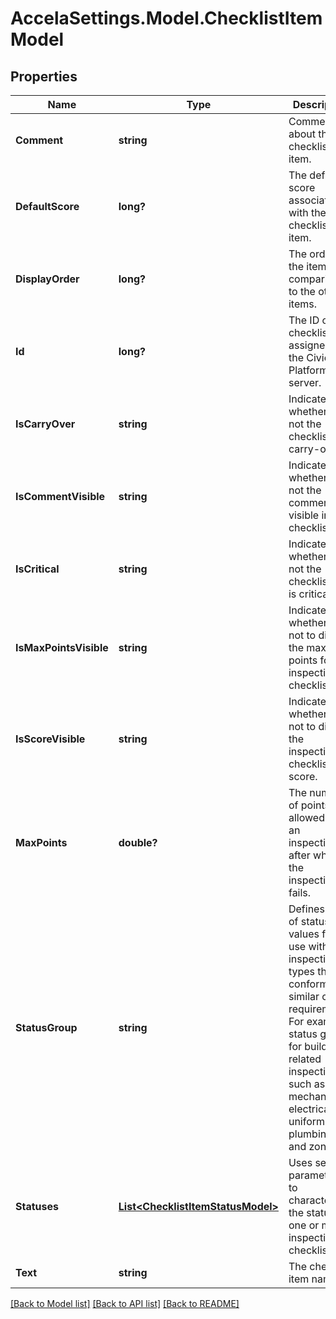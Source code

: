 # AccelaSettings.Model.ChecklistItemModel
## Properties

Name | Type | Description | Notes
------------ | ------------- | ------------- | -------------
**Comment** | **string** | Comments about the checklist item. | [optional] 
**DefaultScore** | **long?** |  The default score associated with the checklist item. | [optional] 
**DisplayOrder** | **long?** |  The order of the item in comparison to the other items. | [optional] 
**Id** | **long?** | The ID of the checklist item assigned by the Civic Platform server. | [optional] 
**IsCarryOver** | **string** |  Indicates whether or not the checklist is a carry-over. | [optional] 
**IsCommentVisible** | **string** |  Indicates whether or not the comment is visible in a checklist. | [optional] 
**IsCritical** | **string** |  Indicates whether or not the checklist item is critical. | [optional] 
**IsMaxPointsVisible** | **string** |  Indicates whether or not to display the maximum points for the inspection checklist. | [optional] 
**IsScoreVisible** | **string** |  Indicates whether or not to display the inspection checklist score. | [optional] 
**MaxPoints** | **double?** |  The number of points allowed for an inspection, after which the inspection fails. | [optional] 
**StatusGroup** | **string** | Defines a set of status values for use with inspection types that conform to similar code requirements. For example, status groups for building related inspections, such as mechanical, electrical, uniform plumbing, and zoning. | [optional] 
**Statuses** | [**List&lt;ChecklistItemStatusModel&gt;**](ChecklistItemStatusModel.md) | Uses several parameters to characterize the status of one or more inspection checklists | [optional] 
**Text** | **string** | The checklist item name. | [optional] 

[[Back to Model list]](../README.md#documentation-for-models) [[Back to API list]](../README.md#documentation-for-api-endpoints) [[Back to README]](../README.md)


